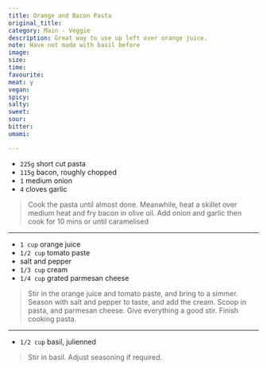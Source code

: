 ```yaml
---
title: Orange and Bacon Pasta
original_title:
category: Main - Veggie
description: Great way to use up left over orange juice. 
note: Have not made with basil before
image:
size:
time:
favourite:
meat: y
vegan:
spicy:
salty:
sweet:
sour:
bitter:
umami:

---
```


<!---
Here down is where you want steps/ingredients. An example of a step is:
---

* `1/4 cup` Soy Sauce
* `1/4 cup` Mirin
* `1/4 cup` Sake
* `1 tsp` Sugar

>In a small saucepan, combine all the ingredients for the marinade

---
Note the triple dashes, paragraph spaces, back dashes and other formatting.
-->

* `225g` short cut pasta
* `115g` bacon, roughly chopped
* `1` medium onion
* `4` cloves garlic

>Cook the pasta until almost done. Meanwhile, heat a skillet over medium heat and fry bacon in olive oil. Add onion and garlic then cook for 10 mins or until caramelised

---

* `1 cup` orange juice
* `1/2 cup` tomato paste
* salt and pepper
* `1/3 cup` cream
* `1/4 cup` grated parmesan cheese

>Stir in the orange juice and tomato paste, and bring to a simmer. Season with salt and pepper to taste, and add the cream. Scoop in pasta, and parmesan cheese. Give everything a good stir. Finish cooking pasta.

---

* `1/2 cup` basil, julienned

>Stir in basil. Adjust seasoning if required.